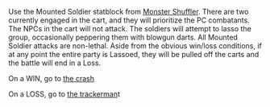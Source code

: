Use the Mounted Soldier statblock from [Monster Shuffler](www.monstershuffler.com). There are two currently engaged in the cart, and they will prioritize the PC combatants. The NPCs in the cart will not attack. The soldiers will attempt to lasso the group, occasionally peppering them with blowgun darts. All Mounted Soldier attacks are non-lethal. Aside from the obvious win/loss conditions, if at any point the entire party is Lassoed, they will be pulled off the carts and the battle will end in a Loss.

On a WIN, go to [the crash](./2_the_crash.md)

On a LOSS, go to [the trackerman](./2_the_trackerman.md)t